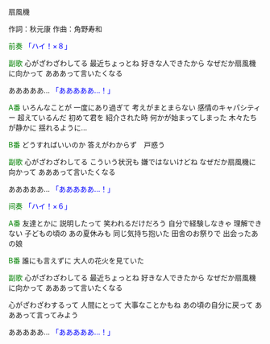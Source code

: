 扇風機

作詞：秋元康
作曲：角野寿和

<font color=green>前奏</font>
<font color=blue>「ハイ！×８」</font> 

<font color=green>副歌</font>
心がざわざわしてる
最近ちょっとね
好きな人できたから
なぜだか扇風機に向かって
あああって言いたくなる

あああああ… <font color=blue>「あああああ…！」</font>

<font color=green>A番</font>
いろんなことが
一度にあり過ぎて
考えがまとまらない
感情のキャパシティー
超えているんだ
初めて君を
紹介された時
何かが始まってしまった
木々たちが静かに
揺れるように…

<font color=green>B番</font>
どうすればいいのか
答えがわからず　戸惑う

<font color=green>副歌</font>
心がざわざわしてる
こういう状況も
嫌ではないけどね
なぜだか扇風機に向かって
あああって言いたくなる

あああああ… <font color=blue>「あああああ…！」</font>

<font color=green>间奏</font>
<font color=blue>「ハイ！×６」</font>

<font color=green>A番</font>
友達とかに
説明したって
笑われるだけだろう
自分で経験しなきゃ
理解できない
子どもの頃の
あの夏休みも
同じ気持ち抱いた
田舎のお祭りで
出会ったあの娘

<font color=green>B番</font>
誰にも言えずに
大人の花火を見ていた

<font color=green>副歌</font>
心がざわざわしてる
最近ちょっとね
好きな人できたから
なぜだか扇風機に向かって
あああって言いたくなる

心がざわざわするって
人間にとって
大事なことかもね
あの頃の自分に戻って
あああって言ってみよう

あああああ… <font color=blue>「あああああ…！」</font>
